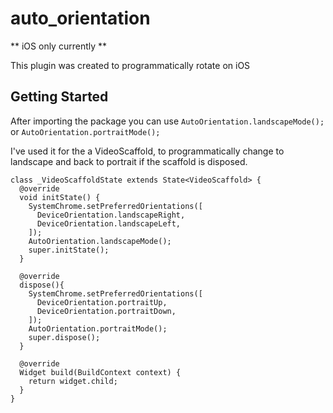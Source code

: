 # auto_orientation
** iOS only currently **

This plugin was created to programmatically rotate on iOS

## Getting Started

After importing the package you can use
`AutoOrientation.landscapeMode();` or
`AutoOrientation.portraitMode();`

I've used it for the a VideoScaffold, to programmatically change to landscape
and back to portrait if the scaffold is disposed.

``` 
class _VideoScaffoldState extends State<VideoScaffold> {
  @override
  void initState() {
    SystemChrome.setPreferredOrientations([
      DeviceOrientation.landscapeRight,
      DeviceOrientation.landscapeLeft,
    ]);
    AutoOrientation.landscapeMode();
    super.initState();
  }

  @override
  dispose(){
    SystemChrome.setPreferredOrientations([
      DeviceOrientation.portraitUp,
      DeviceOrientation.portraitDown,
    ]);
    AutoOrientation.portraitMode();
    super.dispose();
  }

  @override
  Widget build(BuildContext context) {
    return widget.child;
  }
}
```
